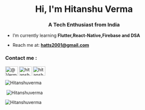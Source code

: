 <h1 align="center">Hi, I'm Hitanshu Verma</h1>
<h3 align="center">A Tech Enthusiast from India</h3>

- I’m currently learning **Flutter,React-Native,Firebase and DSA**

- Reach me at: **hatts2001@gmail.com**

<h3 align="left">Contact me :</h3>
<p align="left">
<a href="https://twitter.com/Verma_Sahab07" target="blank"><img align="center" src="https://raw.githubusercontent.com/rahuldkjain/github-profile-readme-generator/master/src/images/icons/Social/twitter.svg" alt="@Verma_Sahab07" height="30" width="40" /></a>
<a href="https://www.instagram.com/hitanshu_verma/" target="blank"><img align="center" src="https://raw.githubusercontent.com/rahuldkjain/github-profile-readme-generator/master/src/images/icons/Social/instagram.svg" alt="hitanshu_verma" height="30" width="40" /></a>
<a href="https://www.codechef.com/users/hitanshu_verma" target="blank"><img align="center" src="https://cdn.jsdelivr.net/npm/simple-icons@3.1.0/icons/codechef.svg" alt="hitanshu_verma" height="30" width="40" /></a>
</p>

<p><img align="center"  src="https://github-readme-stats.vercel.app/api/top-langs?username=Hitanshuverma&show_icons=true&locale=en&layout=compact&theme=dark" alt="Hitanshuverma" /></p>


<p>&nbsp;<img align="center" src="https://github-readme-stats.vercel.app/api?username=Hitanshuverma&show_icons=true&locale=en&theme=dark" alt="Hitanshuverma" /></p>


<p><img align="center" src="https://github-readme-streak-stats.herokuapp.com/?user=Hitanshuverma&theme=dark" alt="Hitanshuverma" /></p>
